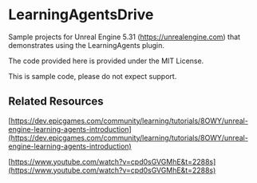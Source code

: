 # LearningAgentsDrive

Sample projects for Unreal Engine 5.31 (https://unrealengine.com) that demonstrates using the LearningAgents plugin.

The code provided here is provided under the MIT License.

This is sample code, please do not expect support.

## Related Resources

[https://dev.epicgames.com/community/learning/tutorials/8OWY/unreal-engine-learning-agents-introduction](https://dev.epicgames.com/community/learning/tutorials/8OWY/unreal-engine-learning-agents-introduction)

[https://www.youtube.com/watch?v=cpd0sGVGMhE&t=2288s](https://www.youtube.com/watch?v=cpd0sGVGMhE&t=2288s)
